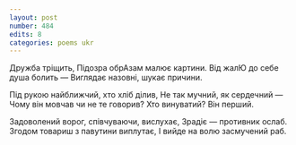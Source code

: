 ```yaml
---
layout: post
number: 484
edits: 8
categories: poems ukr
---
```


Дружба тріщить, 
Підозра обрАзам малює картини. 
Від жалЮ до себе душа болить —
Виглядає назовні, шукає причини. 

Під рукою найближчий, хто хліб ділив, 
Не так мучний, як сердечний —
Чому він мовчав чи не те говорив?
Хто винуватий? Він перший.

Задоволений ворог, співчуваючи, вислухає,
Зрадіє — противник ослаб.
Згодом товариш з павутини виплутає,
І вийде на волю засмучений раб.
